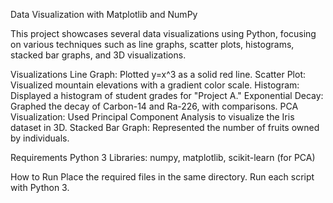 Data Visualization with Matplotlib and NumPy

This project showcases several data visualizations using Python, focusing on various techniques such as line graphs, scatter plots, histograms, stacked bar graphs, and 3D visualizations.

Visualizations
Line Graph: Plotted y=x^3 as a solid red line.
Scatter Plot: Visualized mountain elevations with a gradient color scale.
Histogram: Displayed a histogram of student grades for "Project A."
Exponential Decay: Graphed the decay of Carbon-14 and Ra-226, with comparisons.
PCA Visualization: Used Principal Component Analysis to visualize the Iris dataset in 3D.
Stacked Bar Graph: Represented the number of fruits owned by individuals.

Requirements
Python 3
Libraries: numpy, matplotlib, scikit-learn (for PCA)

How to Run
Place the required files in the same directory.
Run each script with Python 3.
